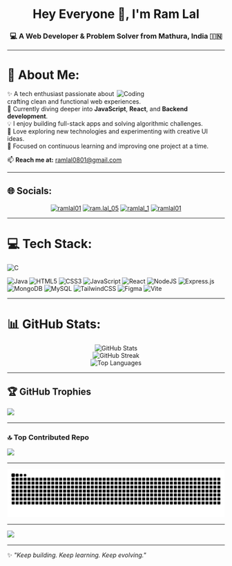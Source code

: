 <!-- <img src="https://user-images.githubusercontent.com/76155456/155187006-4ef09ed3-3869-499f-84c3-7bdaa68f73d4.png" width="1000px"/> -->

<h1 align="center">Hey Everyone 👋, I'm Ram Lal</h1>
<h3 align="center">💻 A Web Developer & Problem Solver from Mathura, India 🇮🇳</h3>

---

# 💫 About Me:
<img align="right" alt="Coding" width="250" src="https://media.giphy.com/media/M9gbBd9nbDrOTu1Mqx/giphy.gif">

✨ A tech enthusiast passionate about crafting clean and functional web experiences.  
🌱 Currently diving deeper into **JavaScript**, **React**, and **Backend development**.  
💡 I enjoy building full-stack apps and solving algorithmic challenges.  
📘 Love exploring new technologies and experimenting with creative UI ideas.  
🎯 Focused on continuous learning and improving one project at a time.  

📫 **Reach me at:** [ramlal0801@gmail.com](mailto:ramlal0801@gmail.com)

---

## 🌐 Socials:

<p align="center">
<a href="https://www.linkedin.com/in/ramlal01" target="blank"><img align="center" src="https://raw.githubusercontent.com/rahuldkjain/github-profile-readme-generator/master/src/images/icons/Social/linked-in-alt.svg" alt="ramlal01" height="30" width="40" /></a>
<a href="https://www.instagram.com/ram.lal_05" target="blank"><img align="center" src="https://raw.githubusercontent.com/rahuldkjain/github-profile-readme-generator/master/src/images/icons/Social/instagram.svg" alt="ram.lal_05" height="30" width="40" /></a>
<a href="https://leetcode.com/u/ramlal_1" target="blank"><img align="center" src="https://raw.githubusercontent.com/rahuldkjain/github-profile-readme-generator/master/src/images/icons/Social/leet-code.svg" alt="ramlal_1" height="30" width="40" /></a>
<a href="https://codeforces.com/profile/ramlal01" target="blank"><img align="center" src="https://raw.githubusercontent.com/rahuldkjain/github-profile-readme-generator/master/src/images/icons/Social/codeforces.svg" alt="ramlal01" height="30" width="40" /></a>
</p>

---

# 💻 Tech Stack:
![C](https://img.shields.io/badge/c-%2300599C.svg?style=for-the-badge&logo=c&logoColor=white)
<!--![C++](https://img.shields.io/badge/c++-%2300599C.svg?style=for-the-badge&logo=c%2B%2B&logoColor=white) !-->
![Java](https://img.shields.io/badge/java-%23ED8B00.svg?style=for-the-badge&logo=openjdk&logoColor=white)
![HTML5](https://img.shields.io/badge/html5-%23E34F26.svg?style=for-the-badge&logo=html5&logoColor=white)
![CSS3](https://img.shields.io/badge/css3-%231572B6.svg?style=for-the-badge&logo=css3&logoColor=white)
![JavaScript](https://img.shields.io/badge/javascript-%23323330.svg?style=for-the-badge&logo=javascript&logoColor=%23F7DF1E)
![React](https://img.shields.io/badge/react-%2320232a.svg?style=for-the-badge&logo=react&logoColor=%2361DAFB)
![NodeJS](https://img.shields.io/badge/node.js-6DA55F?style=for-the-badge&logo=node.js&logoColor=white)
![Express.js](https://img.shields.io/badge/express.js-%23404d59.svg?style=for-the-badge&logo=express&logoColor=%2361DAFB)
![MongoDB](https://img.shields.io/badge/MongoDB-%234ea94b.svg?style=for-the-badge&logo=mongodb&logoColor=white)
![MySQL](https://img.shields.io/badge/mysql-%2300000f.svg?style=for-the-badge&logo=mysql&logoColor=white)
![TailwindCSS](https://img.shields.io/badge/tailwindcss-%2338B2AC.svg?style=for-the-badge&logo=tailwind-css&logoColor=white)
![Figma](https://img.shields.io/badge/figma-%23F24E1E.svg?style=for-the-badge&logo=figma&logoColor=white)
![Vite](https://img.shields.io/badge/vite-%23646CFF.svg?style=for-the-badge&logo=vite&logoColor=white)

---

# 📊 GitHub Stats:
<div align="center">
    <img src="https://github-readme-stats.vercel.app/api?username=ramlal-01&theme=react&hide_border=false&include_all_commits=true&count_private=true" alt="GitHub Stats" />
    <br/>
    <img src="https://github-readme-streak-stats.herokuapp.com/?user=ramlal-01&theme=react&hide_border=false" alt="GitHub Streak" />
    <br/>
    <img src="https://github-readme-stats.vercel.app/api/top-langs/?username=ramlal-01&theme=react&hide_border=false&layout=compact" alt="Top Languages" />
</div>

---

## 🏆 GitHub Trophies
![](https://github-profile-trophy.vercel.app/?username=ramlal-01&theme=onedark&no-frame=false&no-bg=false&margin-w=4)

---

### 🔝 Top Contributed Repo
![](https://github-contributor-stats.vercel.app/api?username=ramlal-01&limit=5&theme=onedark&combine_all_yearly_contributions=true)

---

![Snake animation](https://raw.githubusercontent.com/ramlal-01/ramlal-01/output/github-contribution-grid-snake-dark.svg)

---

[![](https://visitcount.itsvg.in/api?id=ramlal-01&icon=0&color=0)](https://visitcount.itsvg.in)

---
✨ *"Keep building. Keep learning. Keep evolving."*


<!--
**ramlal-01/ramlal-01** is a ✨ _special_ ✨ repository because its `README.md` (this file) appears on your GitHub profile.

Here are some ideas to get you started:

- 🔭 I’m currently working on ...
- 🌱 I’m currently learning ...
- 👯 I’m looking to collaborate on ...
- 🤔 I’m looking for help with ...
- 💬 Ask me about ...
- 📫 How to reach me: ...
- 😄 Pronouns: ...
- ⚡ Fun fact: ...
-->
